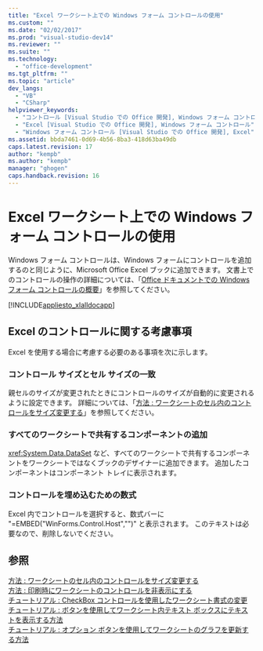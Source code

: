 ```yaml
---
title: "Excel ワークシート上での Windows フォーム コントロールの使用"
ms.custom: ""
ms.date: "02/02/2017"
ms.prod: "visual-studio-dev14"
ms.reviewer: ""
ms.suite: ""
ms.technology: 
  - "office-development"
ms.tgt_pltfrm: ""
ms.topic: "article"
dev_langs: 
  - "VB"
  - "CSharp"
helpviewer_keywords: 
  - "コントロール [Visual Studio での Office 開発], Windows フォーム コントロール"
  - "Excel [Visual Studio での Office 開発], Windows フォーム コントロール"
  - "Windows フォーム コントロール [Visual Studio での Office 開発], Excel"
ms.assetid: bbda7461-0d69-4b56-8ba3-418d63ba49db
caps.latest.revision: 17
author: "kempb"
ms.author: "kempb"
manager: "ghogen"
caps.handback.revision: 16
---
```

# Excel ワークシート上での Windows フォーム コントロールの使用
  Windows フォーム コントロールは、Windows フォームにコントロールを追加するのと同じように、Microsoft Office Excel ブックに追加できます。  文書上でのコントロールの操作の詳細については、「[Office ドキュメントでの Windows フォーム コントロールの概要](../vsto/windows-forms-controls-on-office-documents-overview.md)」を参照してください。  
  
 [!INCLUDE[appliesto_xlalldocapp](../vsto/includes/appliesto-xlalldocapp-md.md)]  
  
## Excel のコントロールに関する考慮事項  
 Excel を使用する場合に考慮する必要のある事項を次に示します。  
  
### コントロール サイズとセル サイズの一致  
 親セルのサイズが変更されたときにコントロールのサイズが自動的に変更されるように設定できます。  詳細については、「[方法 : ワークシートのセル内のコントロールをサイズ変更する](../vsto/how-to-resize-controls-within-worksheet-cells.md)」を参照してください。  
  
### すべてのワークシートで共有するコンポーネントの追加  
 <xref:System.Data.DataSet> など、すべてのワークシートで共有するコンポーネントをワークシートではなくブックのデザイナーに追加できます。  追加したコンポーネントはコンポーネント トレイに表示されます。  
  
### コントロールを埋め込むための数式  
 Excel 内でコントロールを選択すると、数式バーに "\=EMBED\("WinForms.Control.Host",""\)" と表示されます。  このテキストは必要なので、削除しないでください。  
  
## 参照  
 [方法 : ワークシートのセル内のコントロールをサイズ変更する](../vsto/how-to-resize-controls-within-worksheet-cells.md)   
 [方法 : 印刷時にワークシートのコントロールを非表示にする](../vsto/how-to-hide-controls-on-worksheets-when-printing.md)   
 [チュートリアル : CheckBox コントロールを使用したワークシート書式の変更](../vsto/walkthrough-changing-worksheet-formatting-using-checkbox-controls.md)   
 [チュートリアル : ボタンを使用してワークシート内テキスト ボックスにテキストを表示する方法](../vsto/walkthrough-displaying-text-in-a-text-box-in-a-worksheet-using-a-button.md)   
 [チュートリアル : オプション ボタンを使用してワークシートのグラフを更新する方法](../vsto/walkthrough-updating-a-chart-in-a-worksheet-using-radio-buttons.md)  
  
  